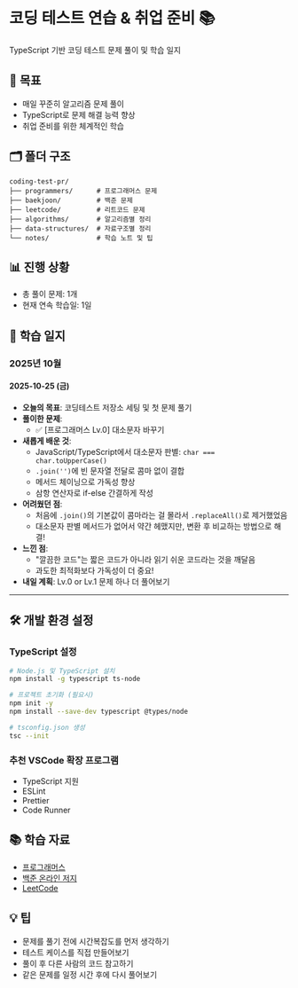 # 코딩 테스트 연습 & 취업 준비 📚

TypeScript 기반 코딩 테스트 문제 풀이 및 학습 일지

## 📌 목표

- 매일 꾸준히 알고리즘 문제 풀이
- TypeScript로 문제 해결 능력 향상
- 취업 준비를 위한 체계적인 학습

## 🗂️ 폴더 구조

```
coding-test-pr/
├── programmers/      # 프로그래머스 문제
├── baekjoon/         # 백준 문제
├── leetcode/         # 리트코드 문제
├── algorithms/       # 알고리즘별 정리
├── data-structures/  # 자료구조별 정리
└── notes/            # 학습 노트 및 팁
```

## 📊 진행 상황

- 총 풀이 문제: 1개
- 현재 연속 학습일: 1일

## 📝 학습 일지

### 2025년 10월

#### 2025-10-25 (금)

- **오늘의 목표**: 코딩테스트 저장소 세팅 및 첫 문제 풀기
- **풀이한 문제**:
  - ✅ [프로그래머스 Lv.0] 대소문자 바꾸기
- **새롭게 배운 것**:
  - JavaScript/TypeScript에서 대소문자 판별: `char === char.toUpperCase()`
  - `.join('')`에 빈 문자열 전달로 콤마 없이 결합
  - 메서드 체이닝으로 가독성 향상
  - 삼항 연산자로 if-else 간결하게 작성
- **어려웠던 점**:
  - 처음에 `.join()`의 기본값이 콤마라는 걸 몰라서 `.replaceAll()`로 제거했었음
  - 대소문자 판별 메서드가 없어서 약간 헤맸지만, 변환 후 비교하는 방법으로 해결!
- **느낀 점**:
  - "깔끔한 코드"는 짧은 코드가 아니라 읽기 쉬운 코드라는 것을 깨달음
  - 과도한 최적화보다 가독성이 더 중요!
- **내일 계획**: Lv.0 or Lv.1 문제 하나 더 풀어보기

---

<!-- 아래에 매일 일지를 추가하세요 -->

## 🛠️ 개발 환경 설정

### TypeScript 설정

```bash
# Node.js 및 TypeScript 설치
npm install -g typescript ts-node

# 프로젝트 초기화 (필요시)
npm init -y
npm install --save-dev typescript @types/node

# tsconfig.json 생성
tsc --init
```

### 추천 VSCode 확장 프로그램

- TypeScript 지원
- ESLint
- Prettier
- Code Runner

## 📚 학습 자료

- [프로그래머스](https://programmers.co.kr/)
- [백준 온라인 저지](https://www.acmicpc.net/)
- [LeetCode](https://leetcode.com/)

## 💡 팁

- 문제를 풀기 전에 시간복잡도를 먼저 생각하기
- 테스트 케이스를 직접 만들어보기
- 풀이 후 다른 사람의 코드 참고하기
- 같은 문제를 일정 시간 후에 다시 풀어보기
